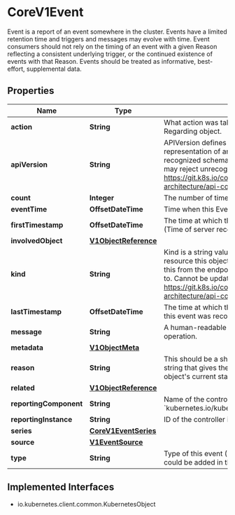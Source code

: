 

# CoreV1Event

Event is a report of an event somewhere in the cluster.  Events have a limited retention time and triggers and messages may evolve with time.  Event consumers should not rely on the timing of an event with a given Reason reflecting a consistent underlying trigger, or the continued existence of events with that Reason.  Events should be treated as informative, best-effort, supplemental data.

## Properties

| Name | Type | Description | Notes |
|------------ | ------------- | ------------- | -------------|
|**action** | **String** | What action was taken/failed regarding to the Regarding object. |  [optional] |
|**apiVersion** | **String** | APIVersion defines the versioned schema of this representation of an object. Servers should convert recognized schemas to the latest internal value, and may reject unrecognized values. More info: https://git.k8s.io/community/contributors/devel/sig-architecture/api-conventions.md#resources |  [optional] |
|**count** | **Integer** | The number of times this event has occurred. |  [optional] |
|**eventTime** | **OffsetDateTime** | Time when this Event was first observed. |  [optional] |
|**firstTimestamp** | **OffsetDateTime** | The time at which the event was first recorded. (Time of server receipt is in TypeMeta.) |  [optional] |
|**involvedObject** | [**V1ObjectReference**](V1ObjectReference.md) |  |  |
|**kind** | **String** | Kind is a string value representing the REST resource this object represents. Servers may infer this from the endpoint the client submits requests to. Cannot be updated. In CamelCase. More info: https://git.k8s.io/community/contributors/devel/sig-architecture/api-conventions.md#types-kinds |  [optional] |
|**lastTimestamp** | **OffsetDateTime** | The time at which the most recent occurrence of this event was recorded. |  [optional] |
|**message** | **String** | A human-readable description of the status of this operation. |  [optional] |
|**metadata** | [**V1ObjectMeta**](V1ObjectMeta.md) |  |  |
|**reason** | **String** | This should be a short, machine understandable string that gives the reason for the transition into the object&#39;s current status. |  [optional] |
|**related** | [**V1ObjectReference**](V1ObjectReference.md) |  |  [optional] |
|**reportingComponent** | **String** | Name of the controller that emitted this Event, e.g. &#x60;kubernetes.io/kubelet&#x60;. |  [optional] |
|**reportingInstance** | **String** | ID of the controller instance, e.g. &#x60;kubelet-xyzf&#x60;. |  [optional] |
|**series** | [**CoreV1EventSeries**](CoreV1EventSeries.md) |  |  [optional] |
|**source** | [**V1EventSource**](V1EventSource.md) |  |  [optional] |
|**type** | **String** | Type of this event (Normal, Warning), new types could be added in the future |  [optional] |


## Implemented Interfaces

* io.kubernetes.client.common.KubernetesObject


